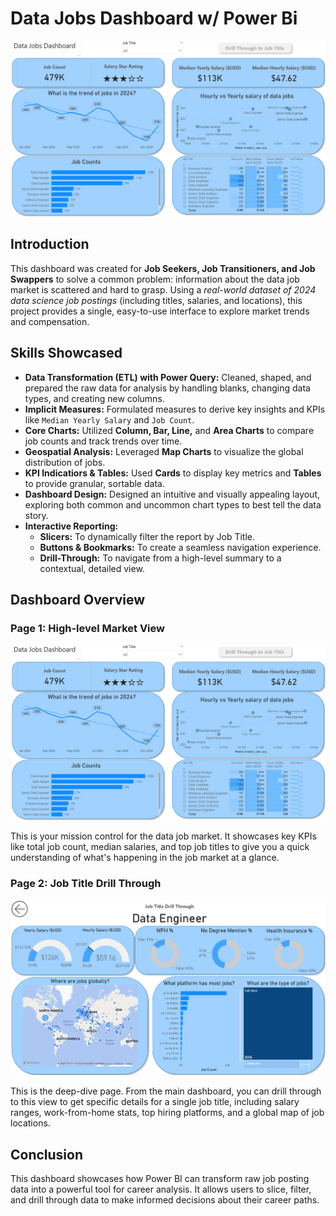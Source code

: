 # Data Jobs Dashboard w/ Power Bi

![Dashboard Page 1](/images/Project1_Page1.png)

## Introduction

This dashboard was created for **Job Seekers, Job Transitioners, and Job Swappers** to solve a common problem: information about the data job market is scattered and hard to grasp. Using a _real-world dataset of 2024 data science job postings_ (including titles, salaries, and locations), this project provides a single, easy-to-use interface to explore market trends and compensation.

## Skills Showcased

- **Data Transformation (ETL) with Power Query:** Cleaned, shaped, and prepared the raw data for analysis by handling blanks, changing data types, and creating new columns.
- **Implicit Measures:** Formulated measures to derive key insights and KPIs like `Median Yearly Salary` and `Job Count`.
- **Core Charts:** Utilized **Column, Bar, Line,** and **Area Charts** to compare job counts and track trends over time.
- **Geospatial Analysis:** Leveraged **Map Charts** to visualize the global distribution of jobs.
- **KPI Indicatiors & Tables:** Used **Cards** to display key metrics and **Tables** to provide granular, sortable data.
- **Dashboard Design:** Designed an intuitive and visually appealing layout, exploring both common and uncommon chart types to best tell the data story.
- **Interactive Reporting:**
  - **Slicers:** To dynamically filter the report by Job Title.
  - **Buttons & Bookmarks:** To create a seamless navigation experience.
  - **Drill-Through:** To navigate from a high-level summary to a contextual, detailed view.

## Dashboard Overview

### Page 1: High-level Market View

![Dashboard Page 1](/images/Project1_Page1.png)

This is your mission control for the data job market. It showcases key KPIs like total job count, median salaries, and top job titles to give you a quick understanding of what's happening in the job market at a glance.

### Page 2: Job Title Drill Through

![Dashboard Page 1](/images/Project1_Page2.png)

This is the deep-dive page. From the main dashboard, you can drill through to this view to get specific details for a single job title, including salary ranges, work-from-home stats, top hiring platforms, and a global map of job locations.

## Conclusion

This dashboard showcases how Power BI can transform raw job posting data into a powerful tool for career analysis. It allows users to slice, filter, and drill through data to make informed decisions about their career paths.

